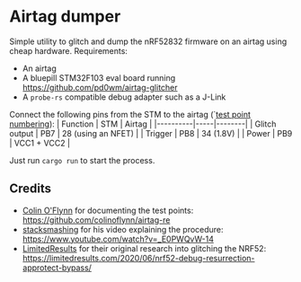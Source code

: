 # Airtag dumper
Simple utility to glitch and dump the nRF52832 firmware on an airtag using cheap hardware. Requirements:
 - An airtag
 - A bluepill STM32F103 eval board running https://github.com/pd0wm/airtag-glitcher
 - A `probe-rs` compatible debug adapter such as a J-Link

Connect the following pins from the STM to the airtag (`[test point numbering](https://github.com/colinoflynn/airtag-re#test-points)):
| Function | STM | Airtag |
|----------|-----|--------|
| Glitch output | PB7 | 28 (using an NFET) |
| Trigger | PB8 | 34 (1.8V) |
| Power | PB9 | VCC1 + VCC2 |

Just run `cargo run` to start the process.
 
## Credits
 - [Colin O'Flynn](https://twitter.com/colinoflynn) for documenting the test points: https://github.com/colinoflynn/airtag-re
 - [stacksmashing](https://twitter.com/ghidraninja) for his video explaining the procedure: https://www.youtube.com/watch?v=_E0PWQvW-14
 - [LimitedResults](https://twitter.com/LimitedResults) for their original research into glitching the NRF52: https://limitedresults.com/2020/06/nrf52-debug-resurrection-approtect-bypass/
